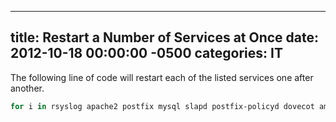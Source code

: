 ﻿---

title:  Restart a Number of Services at Once
date:   2012-10-18 00:00:00 -0500
categories: IT
---






The following line of code will restart each of the listed services one after another.

```powershell
for i in rsyslog apache2 postfix mysql slapd postfix-policyd dovecot amavis clamav-daemon clamav-freshclam cron iredapd iptables; do /etc/init.d/${i} restart; done
```


